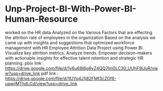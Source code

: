 # Unp-Project-BI-With-Power-BI-Human-Resource
worked on the HR data 
Analyzed on the Various Factors that are effecting the attrition rate of employees in the organization
Based on  the analysis we came up with insights and suggestions that optimized workforce management with HR Employee Attrition Data Project using Power BI.
 Visualize key attrition metrics.
 Analyze trends. 
Empower decision-makers with actionable insights for effective talent retention and strategic HR planning.
pbix link : https://drive.google.com/file/d/1y6u68I6g6vZ4QQ7lm0LC30_UUhF9lJuR/view?usp=drive_link
pdf link : https://drive.google.com/file/d/1fJYq4J1j82FMf3cZGf6-uawijMThdLCd/view?usp=drive_link
